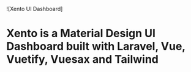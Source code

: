 

![Xento UI Dashboard]

# Xento is a Material Design UI Dashboard built with Laravel, Vue, Vuetify, Vuesax and Tailwind

